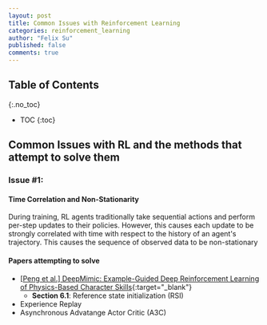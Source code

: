 ```yaml
---
layout: post
title: Common Issues with Reinforcement Learning
categories: reinforcement_learning
author: "Felix Su"
published: false
comments: true
---
```


## Table of Contents
{:.no_toc}
* TOC
{:toc}

## Common Issues with RL and the methods that attempt to solve them

<!-- Reinforcement learning has been a hot topic for a few years now and we have reached an inflection point. While we have seen some promising results with  -->

<!-- ## Resources -->

### Issue #1:

#### Time Correlation and Non-Stationarity


During training, RL agents traditionally take sequential actions and perform per-step updates to their policies. However, this causes each update to be strongly correlated with time with respect to the history of an agent's trajectory. This causes the sequence of observed data to be non-stationary

#### Papers attempting to solve 
- [[Peng et al.] DeepMimic: Example-Guided Deep Reinforcement Learning of Physics-Based Character Skills](https://xbpeng.github.io/projects/DeepMimic/2018_TOG_DeepMimic.pdf){:target="_blank"}
	- **Section 6.1**: Reference state initialization (RSI)
- Experience Replay
- Asynchronous Advatange Actor Critic (A3C)

